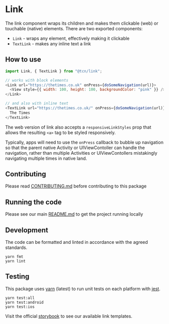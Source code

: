 # Link

The link component wraps its children and makes them clickable (web) or
touchable (native) elements. There are two exported components:

- `Link` - wraps any element, effectively making it clickable
- `TextLink` - makes any inline text a link

## How to use

```js
import Link, { TextLink } from "@tcn/link";

// works with block elements
<Link url="https://thetimes.co.uk" onPress={doSomeNavigation(url)}>
  <View style={{ width: 100, height: 100, backgroundColor: "pink" }} />
</Link>

// and also with inline text
<TextLink url="https://thetimes.co.uk/" onPress={doSomeNavigation(url)}>
  The Times
</TextLink>
```

The web version of link also accepts a `responsiveLinkStyles` prop that allows
the resulting `<a>` tag to be styled responsively.

Typically, apps will need to use the `onPress` callback to bubble up navigation
so that the parent native Activity or UIViewContoller can handle the navigation,
rather than multiple Activities or UIViewContollers mistakingly navigating
multiple times in native land.

## Contributing

Please read [CONTRIBUTING.md](./CONTRIBUTING.md) before contributing to this
package

## Running the code

Please see our main [README.md](../README.md) to get the project running locally

## Development

The code can be formatted and linted in accordance with the agreed standards.

```
yarn fmt
yarn lint
```

## Testing

This package uses [yarn](https://yarnpkg.com) (latest) to run unit tests on each
platform with [jest](https://facebook.github.io/jest/).

```
yarn test:all
yarn test:android
yarn test:ios
```

Visit the official
[storybook](http://components.thetimes.co.uk/?knob-Size%20of%20ad%20placeholder%3A=default&selectedKind=Primitives%2FLink&selectedStory=Link%20with%20big%20content&full=0&addons=1&stories=1&panelRight=0&addonPanel=storybooks%2Fstorybook-addon-knobs)
to see our available link templates.
